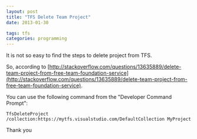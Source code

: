 ```yaml
---
layout: post
title: "TFS Delete Team Project"
date: 2013-01-30

tags: tfs
categories: programming
---
```

It is not so easy to find the steps to delete project from TFS.

So, according to [http://stackoverflow.com/questions/13635889/delete-team-project-from-free-team-foundation-service](http://stackoverflow.com/questions/13635889/delete-team-project-from-free-team-foundation-service).

You can use the following command from the "Developer Command Prompt":

```none
TfsDeleteProject /collection:https://mytfs.visualstudio.com/DefaultCollection MyProject
```

Thank you